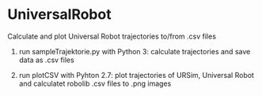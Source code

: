 # UniversalRobot

Calculate and plot Universal Robot trajectories to/from .csv files

1. run sampleTrajektorie.py with Python 3:
calculate trajectories and save data as .csv files

2. run plotCSV with Pyhton 2.7:
plot trajectories of URSim, Universal Robot and calculatet robolib .csv files to .png images